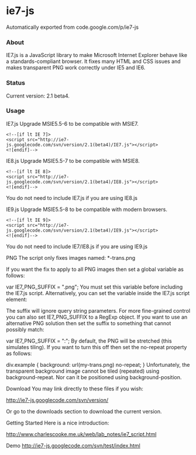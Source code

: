 # ie7-js
Automatically exported from code.google.com/p/ie7-js

### About
IE7.js is a JavaScript library to make Microsoft Internet Explorer behave like a standards-compliant browser. It fixes many HTML and CSS issues and makes transparent PNG work correctly under IE5 and IE6.

### Status
Current version: 2.1 beta4.

### Usage
IE7.js
Upgrade MSIE5.5-6 to be compatible with MSIE7.

    <!--[if lt IE 7]>
    <script src="http://ie7-js.googlecode.com/svn/version/2.1(beta4)/IE7.js"></script>
    <![endif]-->
IE8.js
Upgrade MSIE5.5-7 to be compatible with MSIE8.

    <!--[if lt IE 8]>
    <script src="http://ie7-js.googlecode.com/svn/version/2.1(beta4)/IE8.js"></script>
    <![endif]-->
You do not need to include IE7.js if you are using IE8.js

IE9.js
Upgrade MSIE5.5-8 to be compatible with modern browsers.

    <!--[if lt IE 9]>
    <script src="http://ie7-js.googlecode.com/svn/version/2.1(beta4)/IE9.js"></script>
    <![endif]-->
You do not need to include IE7/IE8.js if you are using IE9.js

PNG
The script only fixes images named: *-trans.png

If you want the fix to apply to all PNG images then set a global variable as follows:

var IE7_PNG_SUFFIX = ".png";
You must set this variable before including the IE7.js script. Alternatively, you can set the variable inside the IE7.js script element:

<script src="IE8.js">IE7_PNG_SUFFIX=".png";</script>
The suffix will ignore query string parameters. For more fine-grained control you can also set IE7_PNG_SUFFIX to a RegExp object. If you want to use an alternative PNG solution then set the suffix to something that cannot possibly match:

var IE7_PNG_SUFFIX = ":";
By default, the PNG will be stretched (this simulates tiling). If you want to turn this off then set the no-repeat property as follows:

div.example {
  background: url(my-trans.png) no-repeat;
}
Unfortunately, the transparent background image cannot be tiled (repeated) using background-repeat. Nor can it be positioned using background-position.

Download
You may link directly to these files if you wish:

http://ie7-js.googlecode.com/svn/version/

Or go to the downloads section to download the current version.

Getting Started
Here is a nice introduction:

http://www.charlescooke.me.uk/web/lab_notes/ie7_script.html

Demo
http://ie7-js.googlecode.com/svn/test/index.html
